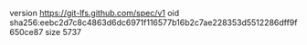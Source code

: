 version https://git-lfs.github.com/spec/v1
oid sha256:eebc2d7c8c4863d6dc6971f116577b16b2c7ae228353d5512286dff9f650ce87
size 5737
